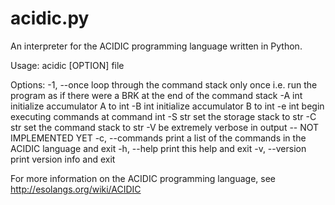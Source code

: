 acidic.py
=========

An interpreter for the ACIDIC programming language written in Python.

Usage: acidic [OPTION] file

Options:
    -1, --once        loop through the command stack only once i.e. run the
                      program as if there were a BRK at the end of the command stack
    -A int            initialize accumulator A to int
    -B int            initialize accumulator B to int
    -e int            begin executing commands at command int
    -S str            set the storage stack to str
    -C str            set the command stack to str
    -V                be extremely verbose in output -- NOT IMPLEMENTED YET
    -c, --commands    print a list of the commands in the ACIDIC language and exit
    -h, --help        print this help and exit
    -v, --version     print version info and exit

For more information on the ACIDIC programming language, see
http://esolangs.org/wiki/ACIDIC
